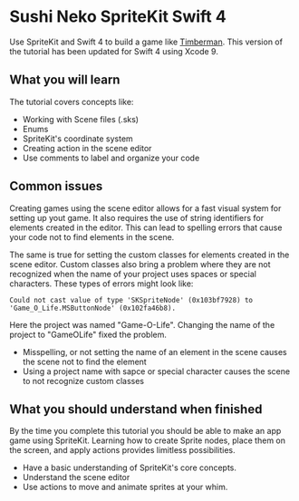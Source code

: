 # Sushi Neko SpriteKit Swift 4

Use SpriteKit and Swift 4 to build a game like [Timberman](http://www.digitalmelody.eu/games/Timberman). This version of the
tutorial has been updated for Swift 4 using Xcode 9.

<!-- screenshots and gifs from licecap (http://www.cockos.com/licecap/), include them in a screenshots folder and reference with relative links -->

## What you will learn

The tutorial covers concepts like: 

- Working with Scene files (.sks)
- Enums 
- SpriteKit's coordinate system
- Creating action in the scene editor 
- Use comments to label and organize your code

<!-- list of concepts they will understand after finishing -->

## Common issues

Creating games using the scene editor allows for a fast visual system for setting up yout game. It also requires the use 
of string identifiers for elements created in the editor. This can lead to spelling errors that cause your code not 
to find elements in the scene. 

The same is true for setting the custom classes for elements created in the scene editor. Custom classes also bring
a problem where they are not recognized when the name of your project uses spaces or special characters. These types of 
errors might look like: 

```
Could not cast value of type 'SKSpriteNode' (0x103bf7928) to 'Game_O_Life.MSButtonNode' (0x102fa46b8).
```

Here the project was named "Game-O-Life". Changing the name of the project to "GameOLife" fixed the problem. 

<!-- faq list of common issues students run into -->

- Misspelling, or not setting the name of an element in the scene causes the scene not to find the element
- Using a project name with sapce or special character causes the scene to not recognize custom classes

## What you should understand when finished

By the time you complete this tutorial you should be able to make an app game using SpriteKit. Learning how to create
Sprite nodes, place them on the screen, and apply actions provides limitless possibilities. 

<!-- list of check for understanding questions the student should be able to answer when finished -->

- Have a basic understanding of SpriteKit's core concepts.
- Understand the scene editor
- Use actions to move and animate sprites at your whim. 

